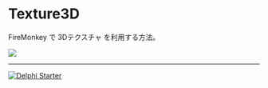 # Texture3D

FireMonkey で 3Dテクスチャ を利用する方法。

[![](https://github.com/LUXOPHIA/Texture3D/raw/master/--------/_SCREENSHOT/Texture3D.png)](https://youtu.be/bES7qrFqGeU)

----

[![Delphi Starter](http://img.en25.com/EloquaImages/clients/Embarcadero/%7B063f1eec-64a6-4c19-840f-9b59d407c914%7D_dx-starter-bn159.png)](https://www.embarcadero.com/jp/products/delphi/starter)
